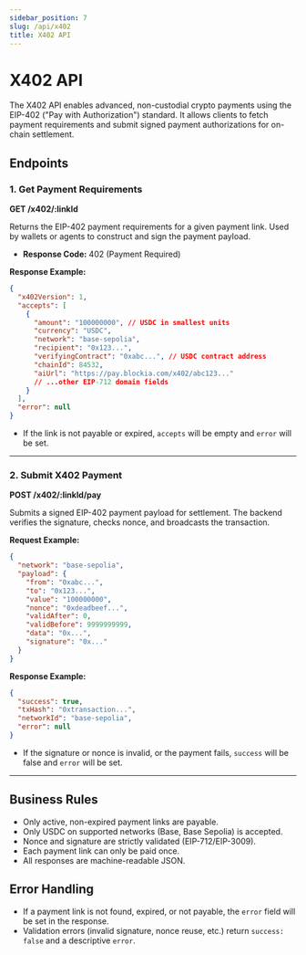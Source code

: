 ```yaml
---
sidebar_position: 7
slug: /api/x402
title: X402 API
---
```


# X402 API

The X402 API enables advanced, non-custodial crypto payments using the EIP-402
("Pay with Authorization") standard. It allows clients to fetch payment
requirements and submit signed payment authorizations for on-chain settlement.

## Endpoints

### 1. Get Payment Requirements

**GET /x402/:linkId**

Returns the EIP-402 payment requirements for a given payment link. Used by
wallets or agents to construct and sign the payment payload.

- **Response Code:** 402 (Payment Required)

**Response Example:**

```json
{
  "x402Version": 1,
  "accepts": [
    {
      "amount": "100000000", // USDC in smallest units
      "currency": "USDC",
      "network": "base-sepolia",
      "recipient": "0x123...",
      "verifyingContract": "0xabc...", // USDC contract address
      "chainId": 84532,
      "aiUrl": "https://pay.blockia.com/x402/abc123..."
      // ...other EIP-712 domain fields
    }
  ],
  "error": null
}
```

- If the link is not payable or expired, `accepts` will be empty and `error`
  will be set.

---

### 2. Submit X402 Payment

**POST /x402/:linkId/pay**

Submits a signed EIP-402 payment payload for settlement. The backend verifies
the signature, checks nonce, and broadcasts the transaction.

**Request Example:**

```json
{
  "network": "base-sepolia",
  "payload": {
    "from": "0xabc...",
    "to": "0x123...",
    "value": "100000000",
    "nonce": "0xdeadbeef...",
    "validAfter": 0,
    "validBefore": 9999999999,
    "data": "0x...",
    "signature": "0x..."
  }
}
```

**Response Example:**

```json
{
  "success": true,
  "txHash": "0xtransaction...",
  "networkId": "base-sepolia",
  "error": null
}
```

- If the signature or nonce is invalid, or the payment fails, `success` will be
  false and `error` will be set.

---

## Business Rules

- Only active, non-expired payment links are payable.
- Only USDC on supported networks (Base, Base Sepolia) is accepted.
- Nonce and signature are strictly validated (EIP-712/EIP-3009).
- Each payment link can only be paid once.
- All responses are machine-readable JSON.

## Error Handling

- If a payment link is not found, expired, or not payable, the `error` field
  will be set in the response.
- Validation errors (invalid signature, nonce reuse, etc.) return
  `success: false` and a descriptive `error`.
